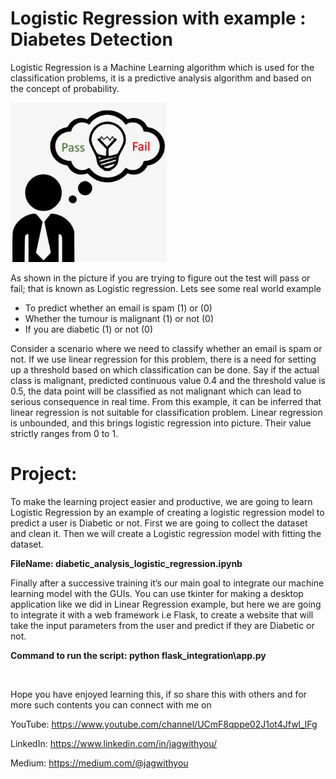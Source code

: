 # Logistic Regression with example : Diabetes Detection

Logistic Regression is a Machine Learning algorithm which is used for the classification problems, it is a predictive analysis algorithm and based on the concept of probability.


<img src="/flask_integration/static/images/pass_fail.png" alt="" width="250"/>

As shown in the picture if you are trying to figure out the test will pass or fail; that is known as Logistic regression. Lets see some real world example
 <ul>
      <li>To predict whether an email is spam (1) or (0)</li>
      <li>Whether the tumour is malignant (1) or not (0)</li>
      <li>If you are diabetic  (1) or not (0)</li>
 </ul>


Consider a scenario where we need to classify whether an email is spam or not. If we use linear regression for this problem, there is a need for setting up a threshold based on which classification can be done. Say if the actual class is malignant, predicted continuous value 0.4 and the threshold value is 0.5, the data point will be classified as not malignant which can lead to serious consequence in real time.
From this example, it can be inferred that linear regression is not suitable for classification problem. Linear regression is unbounded, and this brings logistic regression into picture. Their value strictly ranges from 0 to 1.

# Project:
To make the learning project easier and productive, we are going to learn Logistic Regression by an example of creating a logistic regression model to predict a user is Diabetic or not.
First we are going to collect the dataset and clean it. Then we will create a Logistic regression model with fitting the dataset. 

**FileName: diabetic_analysis_logistic_regression.ipynb**

Finally after a successive training it’s our main goal to integrate our machine learning model with the GUIs. You can use tkinter for making a desktop application like we did in Linear Regression example, but here we are going to integrate it with a web framework i.e Flask, to create a website that will take the input parameters from the user and predict if they are Diabetic or not.

**Command to run the script: python flask_integration\app.py**


<img src="/flask_integration/static/images/diabetics diagnosis.PNG" alt=""/>


Hope you have enjoyed learning this, if so share this with others and for more such contents you can connect with me on 

YouTube: https://www.youtube.com/channel/UCmF8qppe02J1ot4Jfwl_lFg

LinkedIn: https://www.linkedin.com/in/jagwithyou/

Medium: https://medium.com/@jagwithyou


